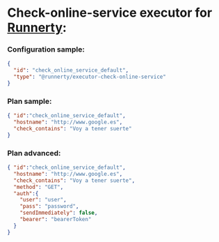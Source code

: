 # Check-online-service executor for [Runnerty]:

### Configuration sample:
```json
{
  "id": "check_online_service_default",
  "type": "@runnerty/executor-check-online-service"
}
```

### Plan sample:
```json
{ "id":"check_online_service_default",  
  "hostname": "http://www.google.es",
  "check_contains": "Voy a tener suerte"
}
```

### Plan advanced:
```json
{ "id":"check_online_service_default",  
  "hostname": "http://www.google.es",
  "check_contains": "Voy a tener suerte",
  "method": "GET",
  "auth":{
    "user": "user",
    "pass": "password",
    "sendImmediately": false,
    "bearer": "bearerToken"
  }
}
```

[Runnerty]: http://www.runnerty.io
